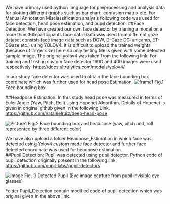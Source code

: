 
We have primary used python language for preprocessing and analysis data for plotting different graphs such as bar chart, confusion matrix etc.
For Manual Annotation Misclassification analysis following code was used for face detection, head pose estimation, and pupil detection.
##Face Detection:
We have created our own face detector by trianing a model on a more than 365 participants face data (Data was used from different gaze dataset consists face image data such as DGW, D-Gaze DG-unicamp, ET-DGaze etc.)  using YOLOV4. It is difficult to upload the trained weights (because of larger size) here so only testing file is given with some detected sample image. The original yolov4 was taken from the following link.
For training and testing custom face detector 1600 and 400 images were used respectively.
https://docs.ultralytics.com/models/yolov4/

In our study face detector was used to obtain the face bounding box coordinate which was further used for head pose Estimation.
![frame1](https://github.com/user-attachments/assets/a78a040a-fc41-47ca-a6dc-5fbea5982746)
Fig.1 Face bounding box 


##Headpose Estimation:
In this study head pose was measured in terms of Euler Angle (Yaw, Pitch, Roll) using Hopenet Algorithm. Details of Hopenet is given in original github given in the following Link.
https://github.com/natanielruiz/deep-head-pose

![Picture1](https://github.com/user-attachments/assets/14d4e9ff-c7b1-4342-92ba-7856d2cb60c2)
Fig.2 Face bounding box and headpose (yaw, pitch and, roll represented by three different color)

We have also upload a folder Headpose_Estimation in which face was detected using Yolov4 custom made face detector and further face detected coordinate was used for headpose estimation.  
##Pupil Detection:
Pupil was detected using  pupil detector. Python code of pupil detection originally present in the following link.
https://github.com/pupil-labs/pupil-detectors

![image](https://github.com/user-attachments/assets/278771f7-d9be-4350-a0f8-c1e48cb9198f)
Fig. 3 Detected Pupil (Eye image capture from pupil invisible eye glasses)

Folder Pupil_Detection contain modified code of pupil detection which was original given in the above link. 
